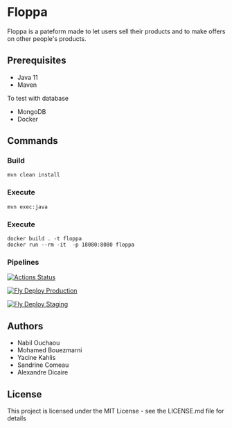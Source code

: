 # Floppa

Floppa is a pateform made to let users sell their products and to make offers on other people's products.

## Prerequisites

- Java 11
- Maven

To test with database 
- MongoDB
- Docker 

## Commands

### Build

```
mvn clean install
```

### Execute

```
mvn exec:java
```


### Execute

```
docker build . -t floppa
docker run --rm -it  -p 18080:8080 floppa
```

### Pipelines
[![Actions Status](https://github.com/ScarfaceDeLaStreet-Equipe22/floppa/workflows/build/badge.svg)](https://github.com/ScarfaceDeLaStreet-Equipe22/floppa/actions)

[![Fly Deploy Production](https://github.com/ScarfaceDeLaStreet-Equipe22/floppa/actions/workflows/fly.prod.yml/badge.svg)](https://github.com/ScarfaceDeLaStreet-Equipe22/floppa/actions/workflows/fly.prod.yml)

[![Fly Deploy Staging](https://github.com/ScarfaceDeLaStreet-Equipe22/floppa/actions/workflows/fly.staging.yml/badge.svg)](https://github.com/ScarfaceDeLaStreet-Equipe22/floppa/actions/workflows/fly.staging.yml)

## Authors

- Nabil Ouchaou
- Mohamed Bouezmarni
- Yacine Kahlis
- Sandrine Comeau
- Alexandre Dicaire


## License

This project is licensed under the MIT License - see the LICENSE.md file for details